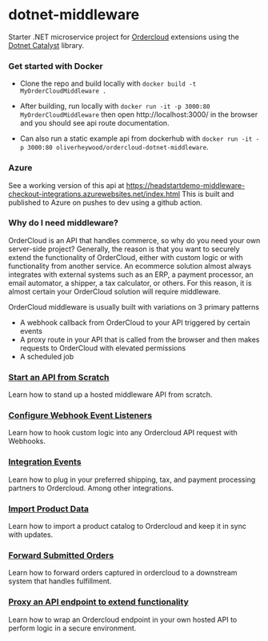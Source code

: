 # dotnet-middleware
Starter .NET microservice project for [Ordercloud](https://ordercloud.io/) extensions using the [Dotnet Catalyst](https://github.com/ordercloud-api/ordercloud-dotnet-catalyst) library. 

### Get started with Docker

- Clone the repo and build locally with `docker build -t MyOrderCloudMiddleware .`
- After building, run locally with `docker run -it -p 3000:80 MyOrderCloudMiddleware` then open http://localhost:3000/ in the browser and you should see api route documentation.

- Can also run a static example api from dockerhub with `docker run -it -p 3000:80 oliverheywood/ordercloud-dotnet-middleware`.

### Azure

See a working version of this api at https://headstartdemo-middleware-checkout-integrations.azurewebsites.net/index.html
This is built and published to Azure on pushes to dev using a github action. 

### Why do I need middleware? 

OrderCloud is an API that handles commerce, so why do you need your own server-side project? Generally, the reason is that you want to securely extend the functionality of OrderCloud, either with custom logic or with functionality from another service. An ecommerce solution almost always integrates with external systems such as an ERP, a payment processor, an email automator, a shipper, a tax calculator, or others. For this reason, it is almost certain your OrderCloud solution will require middleware. 

OrderCloud middleware is usually built with variations on 3 primary patterns
- A webhook callback from OrderCloud to your API triggered by certain events
- A proxy route in your API that is called from the browser and then makes requests to OrderCloud with elevated permissions
- A scheduled job 

### [Start an API from Scratch](./Guides/SetupApi.md)

Learn how to stand up a hosted middleware API from scratch.

### [Configure Webhook Event Listeners](./Guides/Webhooks.md) 

Learn how to hook custom logic into any Ordercloud API request with Webhooks.

### [Integration Events](./Customer.OrderCloud.Api/Controllers/IntegrationEventController.cs) 
 
Learn how to plug in your preferred shipping, tax, and payment processing partners to Ordercloud. Among other integrations.

### [Import Product Data](./Customer.OrderCloud.Common/Jobs/ProductUpload)

Learn how to import a product catalog to Ordercloud and keep it in sync with updates.

### [Forward Submitted Orders](./Customer.OrderCloud.Common/Jobs/ForwardOrder) 

Learn how to forward orders captured in ordercloud to a downstream system that handles fulfillment.

### [Proxy an API endpoint to extend functionality](./Customer.OrderCloud.Api/Controllers/ProxyListOrdersController.cs)

Learn how to wrap an Ordercloud endpoint in your own hosted API to perform logic in a secure environment. 


